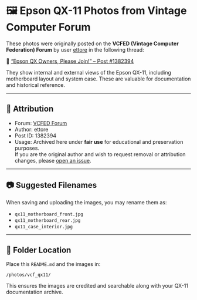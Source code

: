 # 🖼️ Epson QX-11 Photos from Vintage Computer Forum

These photos were originally posted on the **VCFED (Vintage Computer Federation) Forum** by user [ettore](https://forum.vcfed.org/index.php?members/ettore.63209/) in the following thread:

🔗 [“Epson QX Owners, Please Join!” – Post #1382394](https://forum.vcfed.org/index.php?threads/epson-qx-owners-please-join.1209041/post-1382394)

They show internal and external views of the Epson QX-11, including motherboard layout and system case. These are valuable for documentation and historical reference.

---

## 📄 Attribution

- Forum: [VCFED Forum](https://forum.vcfed.org/)
- Author: ettore
- Post ID: 1382394
- Usage: Archived here under **fair use** for educational and preservation purposes.  
  If you are the original author and wish to request removal or attribution changes, please [open an issue](https://github.com/your-repo/issues).

---

## 📷 Suggested Filenames

When saving and uploading the images, you may rename them as:

- `qx11_motherboard_front.jpg`  
- `qx11_motherboard_rear.jpg`  
- `qx11_case_interior.jpg`

---

## 📂 Folder Location

Place this `README.md` and the images in:

```
/photos/vcf_qx11/
```

This ensures the images are credited and searchable along with your QX-11 documentation archive.

